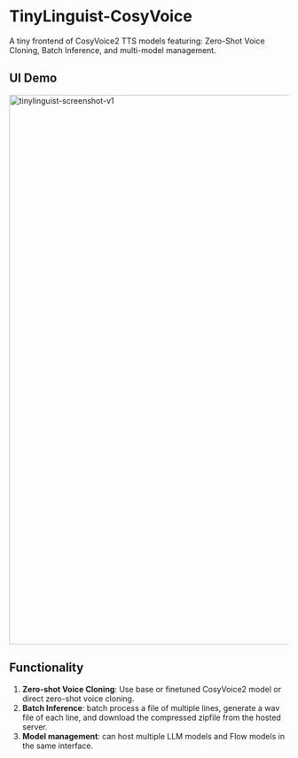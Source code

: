# TinyLinguist-CosyVoice
A tiny frontend of CosyVoice2 TTS models featuring: Zero-Shot Voice Cloning, Batch Inference, and multi-model management.

## UI Demo

<img width="1520" height="992" alt="tinylinguist-screenshot-v1" src="https://github.com/user-attachments/assets/be5f8d0a-e1a8-4a12-b68e-43b44b5895ca" />

## Functionality

1. **Zero-shot Voice Cloning**: Use base or finetuned CosyVoice2 model or direct zero-shot voice cloning.
2. **Batch Inference**: batch process a file of multiple lines, generate a wav file of each line, and download the compressed zipfile from the hosted server.
3. **Model management**: can host multiple LLM models and Flow models in the same interface.
